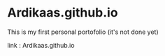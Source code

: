 # Ardikaas.github.io

This is my first personal portofolio (it's not done yet)

link :
Ardikaas.github.io
